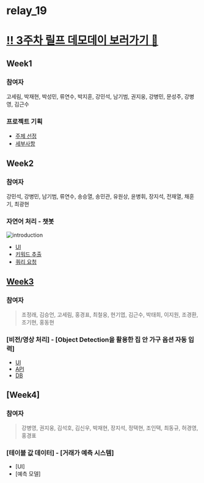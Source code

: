 # relay_19

# [‼️ 3주차 릴프 데모데이 보러가기 👋](https://github.com/boostcamp-2020/relay_19/wiki/week3_relay19)

## Week1
### 참여자
고세림, 박재현, 박성민, 류연수, 박지훈, 강민석, 남기범, 권지웅, 강병민, 문성주, 강병영, 김근수
### 프로젝트 기획

- [주제 선정](https://github.com/boostcamp-2020/relay_19/wiki/week1_relay19)
- [세부사항](https://github.com/boostcamp-2020/relay_19/wiki)

## Week2
### 참여자
강민석, 강병민, 남기범, 류연수, 송승열, 송민관, 유원상, 윤병휘, 장지석, 전재열, 채훈기, 최광현
### 자연어 처리 - 챗봇

![introduction](https://user-images.githubusercontent.com/31726630/89728753-933f2900-da6a-11ea-9cd9-dd363248ee10.jpeg)

- [UI](https://github.com/boostcamp-2020/relay_19/wiki/week2_relay19)
- [키워드 추출](https://github.com/boostcamp-2020/relay_19/wiki/week2_relay19)
- [쿼리 요청](https://github.com/boostcamp-2020/relay_19/wiki/week2_relay19)

## [Week3](https://github.com/boostcamp-2020/relay_19/wiki/week3_relay19)
### 참여자

> 조정래, 김승언, 고세림, 홍경표, 최철웅, 현기엽, 김근수, 박태희, 이지원, 조경환, 조기현, 홍동현

### [비전/영상 처리] - [Object Detection을 활용한 집 안 가구 옵션 자동 입력]

- [UI](https://github.com/boostcamp-2020/relay_19/wiki/week3_relay19#ui-팀의-개발-과정)
- [API](https://github.com/boostcamp-2020/relay_19/wiki/week3_relay19#api-팀의-개발-과정)
- [DB](https://github.com/boostcamp-2020/relay_19/wiki/week3_relay19#db-팀의-개발-과정)

## [Week4]
### 참여자

> 강병영, 권지웅, 김석호, 김신우, 박재현, 장지석, 정택현, 조인택, 최동규, 허경영, 홍경표

### [테이블 값 데이터] - [거래가 예측 시스템]

- [UI]
- [예측 모델]
